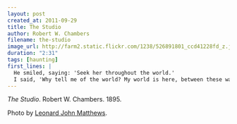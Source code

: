 ```yaml
---
layout: post
created_at: 2011-09-29
title: The Studio
author: Robert W. Chambers
filename: the-studio
image_url: http://farm2.static.flickr.com/1238/526891801_ccd41228fd_z.jpg
duration: "2:31"
tags: [haunting]
first_lines: |
  He smiled, saying: 'Seek her throughout the world.'
  I said, 'Why tell me of the world? My world is here, between these walls and the sheet of glass above; here among gilded flagons and dull jewelled arms, tarnished frames and canvasses, black chests and high backed chairs, quaintly carved and stained in blue and gold.
---
```


_The Studio_.  Robert W. Chambers.  1895.

Photo by [Leonard John Matthews](http://www.flickr.com/photos/mythoto/526891801/).

